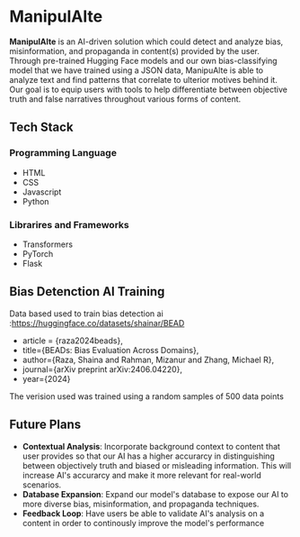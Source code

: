 
# ManipulAlte



**ManipulAlte** is an AI-driven solution which could detect and analyze bias, misinformation, and propaganda in content(s) provided by the user. Through pre-trained Hugging Face models and our own bias-classifying model that we have trained using a JSON data, ManipuAlte is able to analyze text and find patterns that correlate to ulterior motives behind it. Our goal is to equip users with tools to help differentiate between objective truth and false narratives throughout various forms of content.

## Tech Stack 

### Programming Language 
- HTML
- CSS
- Javascript
- Python
  
### Librarires and Frameworks
- Transformers
- PyTorch
- Flask

## Bias Detenction AI Training 
Data based used to train bias detection ai :https://huggingface.co/datasets/shainar/BEAD
- article = {raza2024beads},
- title={BEADs: Bias Evaluation Across Domains},
- author={Raza, Shaina and Rahman, Mizanur and Zhang, Michael R},
- journal={arXiv preprint arXiv:2406.04220},
- year={2024}

The verision used was trained using a random samples of 500 data points 


## Future Plans
- **Contextual Analysis**: Incorporate background context to content that user provides so that our AI has a higher accurarcy in distinguishing between objectively truth and biased or misleading information. This will increase AI's accurarcy and make it more relevant for real-world scenarios.
- **Database Expansion**: Expand our model's database to expose our AI to more diverse bias, misinformation, and propaganda techniques.
- **Feedback Loop**: Have users be able to validate AI's analysis on a content in order to continously improve the model's performance


